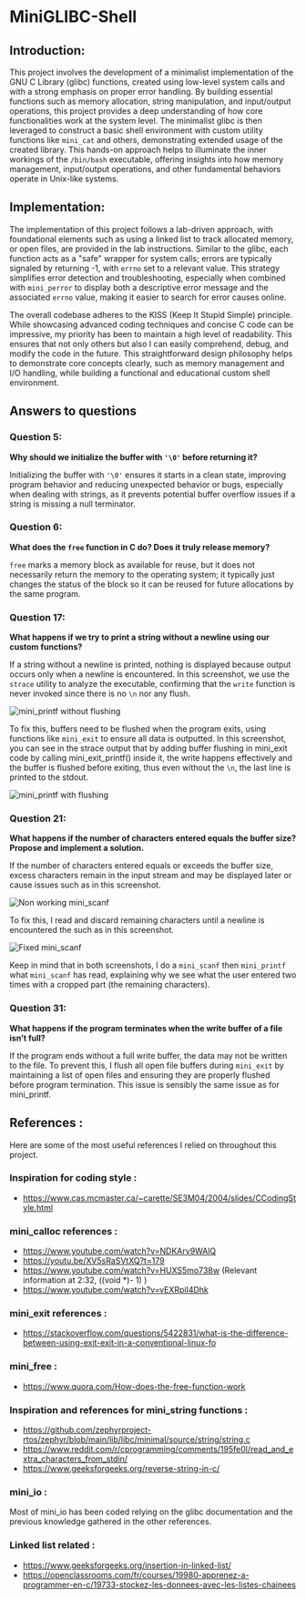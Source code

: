 # MiniGLIBC-Shell

## Introduction:

This project involves the development of a minimalist implementation of the GNU C Library (glibc) functions, created using low-level system calls and with a strong emphasis on proper error handling. By building essential functions such as memory allocation, string manipulation, and input/output operations, this project provides a deep understanding of how core functionalities work at the system level. The minimalist glibc is then leveraged to construct a basic shell environment with custom utility functions like `mini_cat` and others, demonstrating extended usage of the created library. This hands-on approach helps to illuminate the inner workings of the `/bin/bash` executable, offering insights into how memory management, input/output operations, and other fundamental behaviors operate in Unix-like systems.

## Implementation:

The implementation of this project follows a lab-driven approach, with foundational elements such as using a linked list to track allocated memory, or open files, are provided in the lab instructions. Similar to the glibc, each function acts as a "safe" wrapper for system calls; errors are typically signaled by returning -1, with `errno` set to a relevant value. This strategy simplifies error detection and troubleshooting, especially when combined with `mini_perror` to display both a descriptive error message and the associated `errno` value, making it easier to search for error causes online.

The overall codebase adheres to the KISS (Keep It Stupid Simple) principle. While showcasing advanced coding techniques and concise C code can be impressive, my priority has been to maintain a high level of readability. This ensures that not only others but also I can easily comprehend, debug, and modify the code in the future. This straightforward design philosophy helps to demonstrate core concepts clearly, such as memory management and I/O handling, while building a functional and educational custom shell environment.

## Answers to questions

### Question 5:
**Why should we initialize the buffer with `'\0'` before returning it?**

Initializing the buffer with `'\0'` ensures it starts in a clean state, improving program behavior and reducing unexpected behavior or bugs, especially when dealing with strings, as it prevents potential buffer overflow issues if a string is missing a null terminator.

### Question 6:
**What does the `free` function in C do? Does it truly release memory?**

`free` marks a memory block as available for reuse, but it does not necessarily return the memory to the operating system; it typically just changes the status of the block so it can be reused for future allocations by the same program.

### Question 17:
**What happens if we try to print a string without a newline using our custom functions?**

If a string without a newline is printed, nothing is displayed because output occurs only when a newline is encountered. In this screenshot, we use the `strace` utility to analyze the executable, confirming that the `write` function is never invoked since there is no `\n` nor any flush.

![mini_printf without flushing](images/printf_without_flush.png)

To fix this, buffers need to be flushed when the program exits, using functions like `mini_exit` to ensure all data is outputted. In this screenshot, you can see in the strace output that by adding buffer flushing in mini_exit code by calling mini_exit_printf() inside it, the write happens effectively and the buffer is flushed before exiting, thus even without the `\n`, the last line is printed to the stdout.


![mini_printf with flushing](images/printf_with_flush.png)

### Question 21:
**What happens if the number of characters entered equals the buffer size? Propose and implement a solution.**

If the number of characters entered equals or exceeds the buffer size, excess characters remain in the input stream and may be displayed later or cause issues such as in this screenshot.

![Non working mini_scanf](images/non_working_scanf.png)

To fix this, I read and discard remaining characters until a newline is encountered the such as in this screenshot.

![Fixed mini_scanf](images/working_scanf.png)

Keep in mind that in both screenshots, I do a `mini_scanf` then `mini_printf` what `mini_scanf` has read, explaining why we see what the user entered two times with a cropped part (the remaining characters).

### Question 31:
**What happens if the program terminates when the write buffer of a file isn’t full?**

If the program ends without a full write buffer, the data may not be written to the file. To prevent this, I flush all open file buffers during `mini_exit` by maintaining a list of open files and ensuring they are properly flushed before program termination. This issue is sensibly the same issue as for mini_printf.

## References :

Here are some of the most useful references I relied on throughout this project.

### Inspiration for coding style : 

- https://www.cas.mcmaster.ca/~carette/SE3M04/2004/slides/CCodingStyle.html

### mini_calloc references :

- https://www.youtube.com/watch?v=NDKArv9WAlQ
- https://youtu.be/XV5sRaSVtXQ?t=179
- https://www.youtube.com/watch?v=HUXS5mo738w (Relevant information at 2:32, ((void *)- 1) )
- https://www.youtube.com/watch?v=vEXRpiI4Dhk

### mini_exit references : 

- https://stackoverflow.com/questions/5422831/what-is-the-difference-between-using-exit-exit-in-a-conventional-linux-fo

### mini_free : 

- https://www.quora.com/How-does-the-free-function-work

### Inspiration and references for mini_string functions :

- https://github.com/zephyrproject-rtos/zephyr/blob/main/lib/libc/minimal/source/string/string.c
- https://www.reddit.com/r/cprogramming/comments/195fe0l/read_and_extra_characters_from_stdin/
- https://www.geeksforgeeks.org/reverse-string-in-c/

### mini_io :

Most of mini_io has been coded relying on the glibc documentation and the previous knowledge gathered in the other references.

### Linked list related :

- https://www.geeksforgeeks.org/insertion-in-linked-list/
- https://openclassrooms.com/fr/courses/19980-apprenez-a-programmer-en-c/19733-stockez-les-donnees-avec-les-listes-chainees
